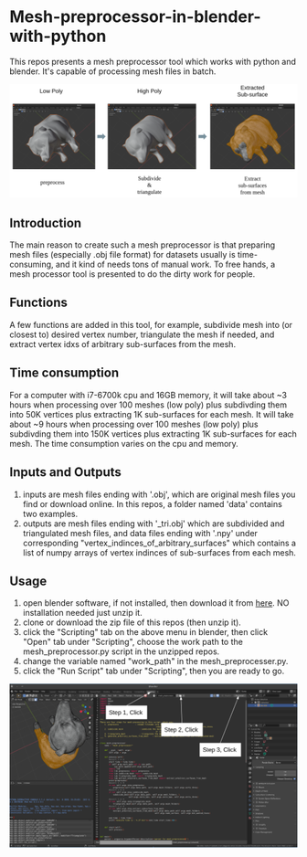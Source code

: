 # Mesh-preprocessor-in-blender-with-python
This repos presents a mesh preprocessor tool which works with python and blender. It's capable of processing mesh files in batch.
<div align='center'>
  <img src='media/featured.png'>
</div>

## Introduction
The main reason to create such a mesh preprocessor is that preparing mesh files (especially .obj file format) for datasets usually is time-consuming, and it kind of needs tons of manual work. To free hands, a mesh processor tool is presented to do the dirty work for people.

## Functions
A few functions are added in this tool, for example, subdivide mesh into (or closest to) desired vertex number, triangulate the mesh if needed, and extract vertex idxs of arbitrary sub-surfaces from the mesh. 

## Time consumption
For a computer with i7-6700k cpu and 16GB memory, it will take about ~3 hours when processing over 100 meshes (low poly) plus subdivding them into 50K vertices plus extracting 1K sub-surfaces for each mesh. It will take about ~9 hours when processing over 100 meshes (low poly) plus subdivding them into 150K vertices plus extracting 1K sub-surfaces for each mesh. The time consumption varies on the cpu and memory.

## Inputs and Outputs
1. inputs are mesh files ending with '.obj', which are original mesh files you find or download online. In this repos, a folder named 'data' contains two examples.
2. outputs are mesh files ending with '\_tri.obj' which are subdivided and triangulated mesh files, and data files ending with '.npy' under corresponding "vertex_indinces_of_arbitrary_surfaces" which contains a list of numpy arrays of vertex indinces of sub-surfaces from each mesh. 

## Usage
1. open blender software, if not installed, then download it from [here](https://www.blender.org/download/). NO installation needed just unzip it.
2. clone or download the zip file of this repos (then unzip it).
3. click the "Scripting" tab on the above menu in blender, then click "Open" tab under "Scripting", choose the work path to the mesh_preprocessor.py script in the unzipped repos.
4. change the variable named "work_path" in the mesh_preprocesser.py. 
5. click the "Run Script" tab under "Scripting", then you are ready to go.

<div align='center'>
  <img src='media/mesh_preprocesser_in_blender.png'>
</div>


